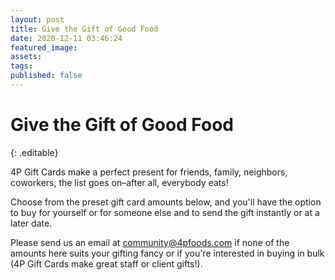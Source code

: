 ```yaml
---
layout: post
title: Give the Gift of Good Food
date: 2020-12-11 03:46:24
featured_image:
assets:
tags:
published: false
---
```


# Give the Gift of Good Food
{: .editable}

4P Gift Cards make a perfect present for friends, family, neighbors, coworkers, the list goes on–after all, everybody eats\! &nbsp;

Choose from the preset gift card amounts below, and you'll have the option to buy for yourself or for someone else and to send the gift instantly or at a later date.

Please send us an email at community@4pfoods.com if none of the amounts here suits your gifting fancy or if you're interested in buying in bulk (4P Gift Cards make great staff or client gifts\!).

&nbsp;
